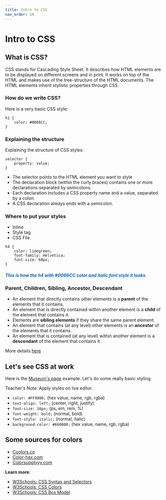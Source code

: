 ```yaml
---
title: Intro to CSS
nav_order: 10
---
```


# Intro to CSS

## What is CSS?

CSS stands for Cascading Style Sheet. It describes how HTML elements are to be displayed on different screens and in print. It works on top of the HTML and makes use of the tree-structure of the HTML documents. The HTML elements inherit stylistic properties through CSS.

### How do we write CSS?

Here is a very basic CSS style:
```
h1 {
    color: #0066CC;
}
```

### Explaining the structure

Explaining the structure of CSS styles:

```
selector {
    property: value;
}
```

- The selector points to the HTML element you want to style
- The declaration block (within the curly braces) contains one or more declarations separated by semicolons.
- Each declaration includes a CSS property name and a value, separated by a colon.
- A CSS declaration always ends with a semicolon.

### Where to put your styles
- Inline
- Style tag
- CSS File

```
h4 {
    color: limegreen;
    font-family: Helvetica;
    font-size: 60px;
}
```

<h4 style="color: #0066CC; font-style: italic;">This is how the h4 with #0066CC color and italic font style it looks.</h4>


### Parent, Children, Sibling, Ancestor, Descendant
- An element that directly contains other elements is a **parent** of the elements that it contains.
- An element that is directly contained within another element is a **child** of the element that contains it.
- Elements are **sibling elements** if they share the same parent element.
- An element that contains (at any level) other elements is an **ancestor** of the elements that it contains.
- An element that is contained (at any level) within another element is a **descendant** of the element that contains it.

More details [here](http://www.littlewebhut.com/css/info_element_relationships/)

## Let's see CSS at work

Here is the [Museum's page](./museums.html) example. Let's do some really basic styling.

Teacher's Note: Apply styles on live editor.

- `color: #FF9900;` (hex value, name, rgb, rgba)
- `text-align: left;` (center, right, justify)
- `font-size: 16px;` (px, em, rem, %)
- `font-weight: bold;` (normal, bold)
- `font-style: italic;` (normal, italic)
- `background-color: #660000;` (hex value, name, rgb, rgba)


## Some sources for colors

- [Coolors.co](https://coolors.co/)
- [Color-hex.com](https://www.color-hex.com/color-palettes/)
- [Colorsupplyyy.com](https://colorsupplyyy.com/)

**Learn more**:

- [W3Schools: CSS Syntax and Selectors](https://www.w3schools.com/css/css_syntax.asp)
- [W3Schools: CSS Colors](https://www.w3schools.com/css/css_colors.asp)
- [W3Schools: CSS Box Model](https://www.w3schools.com/css/css_boxmodel.asp)

